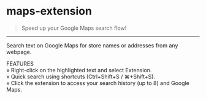 # maps-extension
> Speed up your Google Maps search flow!

---

Search text on Google Maps for store names or addresses from any webpage.

FEATURES  
 » Right-click on the highlighted text and select Extension.  
 » Quick search using shortcuts (Ctrl+Shift+S / ⌘+Shift+S).  
 » Click the extension to access your search history (up to 8) and Google Maps.
